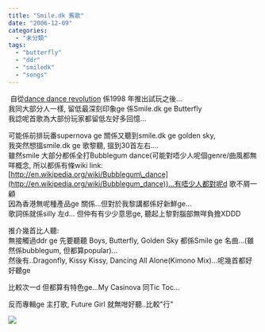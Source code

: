 ```yaml
---
title: "Smile.dk 舊歌"
date: "2006-12-09"
categories: 
  - "未分類"
tags: 
  - "butterfly"
  - "ddr"
  - "smiledk"
  - "songs"
---
```


 自從[dance dance revolution](http://en.wikipedia.org/wiki/Dance_Dance_Revolution) 係1998 年推出試玩之後...  
我同大部分人一樣, 留低最深刻印象ge 係Smile.dk ge Butterfly  
我諗呢首歌為大部份玩家都留低左好多回憶...

可能係前排玩番supernova ge 關係又聽到smile.dk ge golden sky,  
我突然想搵smile.dk ge 歌黎聽, 搵到30首左右....  
雖然smile 大部分都係全打Bubblegum dance(可能對唔少人呢個genre/曲風都無咩概念, 所以都係有條wiki link: [http://en.wikipedia.org/wiki/Bubblegum\_dance](http://en.wikipedia.org/wiki/Bubblegum_dance))...有唔少人都對呢d 歌不屑一顧  
因為香港無呢種產品ge 關係...但對於我黎講都係好新鮮ge...  
歌詞係就係silly 左d... 但仲有有少少意思ge, 聽起上黎對腦部無咩負擔XDDD

推介幾首比人聽:  
無接觸過ddr ge 先要聽聽 Boys, Butterfly, Golden Sky 都係Smile ge 名曲...(雖然係bubblegum, 但都算popular)...  
然後有..Dragonfly, Kissy Kissy, Dancing All Alone(Kimono Mix)...呢幾首都好好聽ge

比較次一d 但都算有特色ge...My Casinova 同Tic Toc...

反而專輯ge 主打歌, Future Girl 就無咁好聽..比較"行"

![](images/smile-dk-1.jpg)
